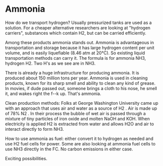 # Ammonia

How do we transport hydrogen? Usually pressurized tanks are used as a solution. For a cheaper alternative researchers are looking at "hydrogen carriers", substances which contain H2, but can be carried efficiently.

Among these products ammonia stands out. Ammonia is advantageous in transportation and storage because it has large hydrogen content per unit volume, and is easily liquefiable (8.46 atm at 20°C). So existing liquid transportation methods can carry it. The formula is for ammonia NH3, hydrogen H2. Two H's as we see are in NH3.

There is already a huge infrastructure for producing ammonia. It is produced about 150 million tons per year. Ammonia is used in cleaning products, known for its sharp smell and ability to clean any kind of grease. In movies, if dude passed out, someone brings a cloth to his nose, he smell it, and wakes right the f--k up. That's ammonia.

Clean production methods: Folks at George Washington University came up with an approach that uses air and water as a source of H2 . Air is made up of 78% N2 . In their process the bubble of wet air is passed through a mixture of tiny particles of iron oxide and molten NaOH and KOH. When electricity is applied H2 is extracted from water and allows H2O and air to interact directly to form NH3.

How to use ammonia as fuel: either convert it to hydrogen as needed and use H2 fuel cells for power. Some are also looking at ammonia fuel cells to use NH3 directly in the FC. No carbon emissions in either case.

Exciting possibilities.













